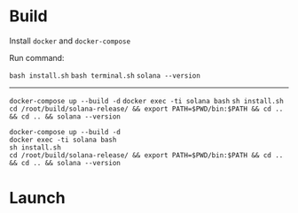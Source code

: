 # Build

Install `docker` and `docker-compose`

Run command:

`bash install.sh`
`bash terminal.sh`
`solana --version`

---

`docker-compose up --build -d`
`docker exec -ti solana bash`
`sh install.sh`
`cd /root/build/solana-release/ && export PATH=$PWD/bin:$PATH && cd .. && cd .. && solana --version`

```
docker-compose up --build -d
docker exec -ti solana bash
sh install.sh
cd /root/build/solana-release/ && export PATH=$PWD/bin:$PATH && cd .. && cd .. && solana --version
```

# Launch
